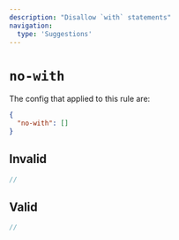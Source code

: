 ```yaml
---
description: "Disallow `with` statements"
navigation:
  type: 'Suggestions'
---
```


# `no-with`

The config that applied to this rule are:

```json
{
  "no-with": []
}
```

## Invalid

```js invalid
//
```

## Valid

```js valid
//
```
  